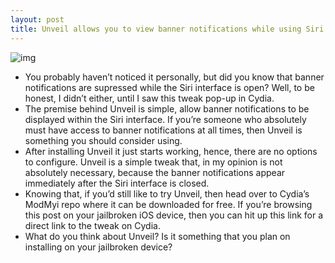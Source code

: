 ```yaml
---
layout: post
title: Unveil allows you to view banner notifications while using Siri
---
```

![img](http://media.idownloadblog.com/wp-content/uploads/2013/02/Unveil.jpg)
* You probably haven’t noticed it personally, but did you know that banner notifications are supressed while the Siri interface is open? Well, to be honest, I didn’t either, until I saw this tweak pop-up in Cydia.
* The premise behind Unveil is simple, allow banner notifications to be displayed within the Siri interface. If you’re someone who absolutely must have access to banner notifications at all times, then Unveil is something you should consider using.
* After installing Unveil it just starts working, hence, there are no options to configure. Unveil is a simple tweak that, in my opinion is not absolutely necessary, because the banner notifications appear immediately after the Siri interface is closed.
* Knowing that, if you’d still like to try Unveil, then head over to Cydia’s ModMyi repo where it can be downloaded for free. If you’re browsing this post on your jailbroken iOS device, then you can hit up this link for a direct link to the tweak on Cydia.
* What do you think about Unveil? Is it something that you plan on installing on your jailbroken device?

